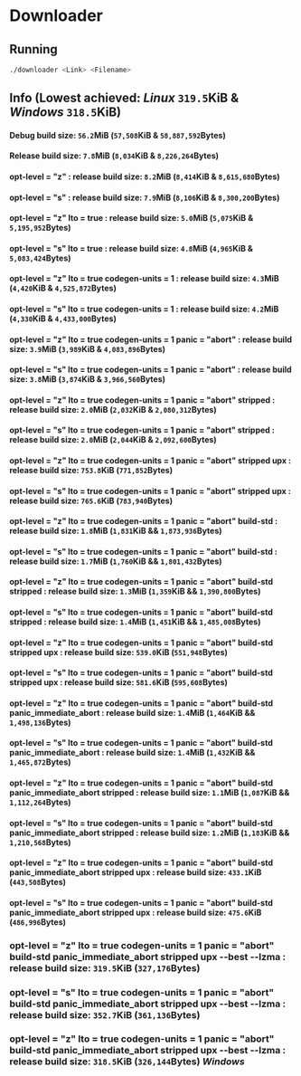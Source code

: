 # Downloader
## Running
```bash
./downloader <Link> <Filename>
```
## Info (Lowest achieved: *Linux* `319.5`KiB & *Windows* `318.5`KiB)
#### Debug build size: `56.2`MiB (`57,508`KiB & `58,887,592`Bytes)
#### Release build size: `7.8`MiB (`8,034`KiB & `8,226,264`Bytes) 
#### opt-level = "z" : release build size: `8.2`MiB (`8,414`KiB & `8,615,680`Bytes)
#### opt-level = "s" : release build size: `7.9`MiB (`8,106`KiB & `8,300,200`Bytes)
#### opt-level = "z" lto = true : release build size: `5.0`MiB (`5,075`KiB & `5,195,952`Bytes)
#### opt-level = "s" lto = true : release build size: `4.8`MiB (`4,965`KiB & `5,083,424`Bytes)
#### opt-level = "z" lto = true codegen-units = 1 : release build size: `4.3`MiB (`4,420`KiB & `4,525,872`Bytes)
#### opt-level = "s" lto = true codegen-units = 1 : release build size: `4.2`MiB (`4,330`KiB & `4,433,000`Bytes)
#### opt-level = "z" lto = true codegen-units = 1 panic = "abort" : release build size: `3.9`MiB (`3,989`KiB & `4,083,896`Bytes)
#### opt-level = "s" lto = true codegen-units = 1 panic = "abort" : release build size: `3.8`MiB (`3,874`KiB & `3,966,560`Bytes)
#### opt-level = "z" lto = true codegen-units = 1 panic = "abort" stripped : release build size: `2.0`MiB (`2,032`KiB & `2,080,312`Bytes)
#### opt-level = "s" lto = true codegen-units = 1 panic = "abort" stripped : release build size: `2.0`MiB (`2,044`KiB & `2,092,600`Bytes)
#### opt-level = "z" lto = true codegen-units = 1 panic = "abort" stripped upx : release build size: `753.8`KiB (`771,852`Bytes)
#### opt-level = "s" lto = true codegen-units = 1 panic = "abort" stripped upx : release build size: `765.6`KiB (`783,940`Bytes)
#### opt-level = "z" lto = true codegen-units = 1 panic = "abort" build-std : release build size: `1.8`MiB (`1,831`KiB && `1,873,936`Bytes)
#### opt-level = "s" lto = true codegen-units = 1 panic = "abort" build-std : release build size: `1.7`MiB (`1,760`KiB && `1,801,432`Bytes)
#### opt-level = "z" lto = true codegen-units = 1 panic = "abort" build-std stripped : release build size: `1.3`MiB (`1,359`KiB && `1,390,800`Bytes)
#### opt-level = "s" lto = true codegen-units = 1 panic = "abort" build-std stripped : release build size: `1.4`MiB (`1,451`KiB && `1,485,008`Bytes)
#### opt-level = "z" lto = true codegen-units = 1 panic = "abort" build-std stripped upx : release build size: `539.0`KiB (`551,948`Bytes)
#### opt-level = "s" lto = true codegen-units = 1 panic = "abort" build-std stripped upx : release build size: `581.6`KiB (`595,608`Bytes)
#### opt-level = "z" lto = true codegen-units = 1 panic = "abort" build-std panic_immediate_abort : release build size: `1.4`MiB (`1,464`KiB && `1,498,136`Bytes)
#### opt-level = "s" lto = true codegen-units = 1 panic = "abort" build-std panic_immediate_abort : release build size: `1.4`MiB (`1,432`KiB && `1,465,872`Bytes)
#### opt-level = "z" lto = true codegen-units = 1 panic = "abort" build-std panic_immediate_abort stripped : release build size: `1.1`MiB (`1,087`KiB && `1,112,264`Bytes)
#### opt-level = "s" lto = true codegen-units = 1 panic = "abort" build-std panic_immediate_abort stripped : release build size: `1.2`MiB (`1,183`KiB && `1,210,568`Bytes)
#### opt-level = "z" lto = true codegen-units = 1 panic = "abort" build-std panic_immediate_abort stripped upx : release build size: `433.1`KiB (`443,508`Bytes)
#### opt-level = "s" lto = true codegen-units = 1 panic = "abort" build-std panic_immediate_abort stripped upx : release build size: `475.6`KiB (`486,996`Bytes)
### opt-level = "z" lto = true codegen-units = 1 panic = "abort" build-std panic_immediate_abort stripped upx --best --lzma : release build size: `319.5`KiB (`327,176`Bytes)
### opt-level = "s" lto = true codegen-units = 1 panic = "abort" build-std panic_immediate_abort stripped upx --best --lzma : release build size: `352.7`KiB (`361,136`Bytes)

### opt-level = "z" lto = true codegen-units = 1 panic = "abort" build-std panic_immediate_abort stripped upx --best --lzma : release build size: `318.5`KiB (`326,144`Bytes) *Windows*
